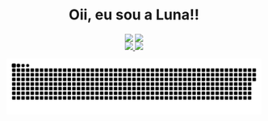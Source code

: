 <div>
<h1 align="center">Oii, eu sou a Luna!!
</div>

<div align="center">
     <img   height="150em" align="center" src="https://github-readme-stats.vercel.app/api?username=lunaraissa&show_icons=true&theme=vue-dark&count_private=true)"/>
     <img   height="150em" align="center" src="https://github-readme-stats.vercel.app/api/top-langs/?username=lunaraissa&layout=compact&langs_count=168&theme=vue-dark"/>
</div>


<div align="center">
<a href="https://www.instagram.com/lunaraissamb" target="_blank"><img src="https://img.shields.io/badge/Instagram-E4405F?style=for-the-badge&logo=instagram&logoColor=white" </a>
<a hre="https://github.com/lunaraissa" target="_blank"><img src="https://img.shields.io/badge/GitHub-100000?style=for-the-badge&logo=github&logoColor=white" </a>
</div>


 ![](https://raw.githubusercontent.com/CompetitiveLin/Snake-in-Contribution-Grid/output/github-contribution-grid-snake.svg)
